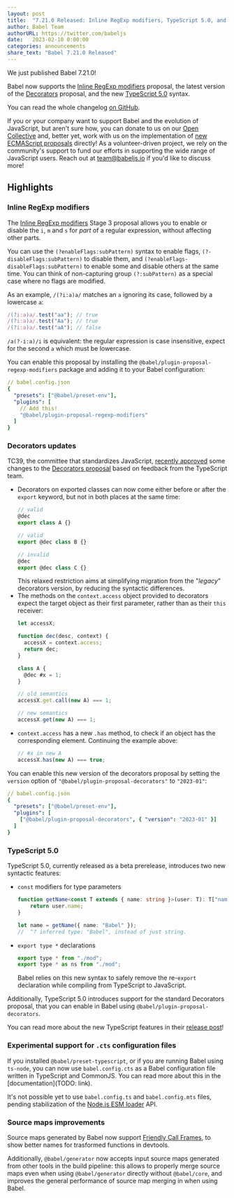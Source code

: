 ```yaml
---
layout: post
title:  "7.21.0 Released: Inline RegExp modifiers, TypeScript 5.0, and Decorators updates"
author: Babel Team
authorURL: https://twitter.com/babeljs
date:   2023-02-10 0:00:00
categories: announcements
share_text: "Babel 7.21.0 Released"
---
```


We just published Babel 7.21.0!

Babel now supports the [Inline RegExp modifiers](https://github.com/tc39/proposal-regexp-modifiers) proposal, the latest version of the [Decorators](https://github.com/tc39/proposal-decorators/) proposal, and the new [TypeScript 5.0](https://devblogs.microsoft.com/typescript/announcing-typescript-5-0/) syntax.

You can read the whole changelog [on GitHub](https://github.com/babel/babel/releases/tag/v7.21.0).

<!-- truncate -->

If you or your company want to support Babel and the evolution of JavaScript, but aren't sure how, you can donate to us on our [Open Collective](https://github.com/babel/babel?sponsor=1) and, better yet, work with us on the implementation of [new ECMAScript proposals](https://github.com/babel/proposals) directly! As a volunteer-driven project, we rely on the community's support to fund our efforts in supporting the wide range of JavaScript users. Reach out at [team@babeljs.io](mailto:team@babeljs.io) if you'd like to discuss more!

## Highlights

### Inline RegExp modifiers

The [Inline RegExp modifiers](https://github.com/tc39/proposal-regexp-modifiers) Stage 3 proposal allows you to enable or disable the `i`, `m` and `s` for _part_ of a regular expression, without affecting other parts.

You can use the `(?enableFlags:subPattern)` syntax to enable flags, `(?-disableFlags:subPattern)` to disable them, and `(?enableFlags-disableFlags:subPattern)` to enable some and disable others at the same time. You can think of non-capturing group `(?:subPattern)` as a special case where no flags are modified.

As an example, `/(?i:a)a/` matches an `a` ignoring its case, followed by a lowercase `a`:
```javascript
/(?i:a)a/.test("aa"); // true
/(?i:a)a/.test("Aa"); // true
/(?i:a)a/.test("aA"); // false
```

`/a(?-i:a)/i` is equivalent: the regular expression is case insensitive, expect for the second `a` which must be lowercase.

You can enable this proposal by installing the `@babel/plugin-proposal-regexp-modifiers` package and adding it to your Babel configuration:
```yaml
// babel.config.json
{
  "presets": ["@babel/preset-env"],
  "plugins": [
    // Add this!
    "@babel/plugin-proposal-regexp-modifiers"
  ]
}
```

### Decorators updates

TC39, the committee that standardizes JavaScript, [recently approved](https://github.com/babel/proposals/issues/86#issuecomment-1414202318) some changes to the [Decorators proposal](https://github.com/tc39/proposal-decorators/) based on feedback from the TypeScript team.
- Decorators on exported classes can now come either before or after the `export` keyword, but not in both places at the same time:
  ```javascript
  // valid
  @dec
  export class A {}

  // valid
  export @dec class B {}

  // invalid
  @dec
  export @dec class C {}
  ```
  This relaxed restriction aims at simplifying migration from the "_legacy_" decorators version, by reducing the syntactic differences.
- The methods on the `context.access` object provided to decorators expect the target object as their first parameter, rather than as their `this` receiver:
  ```javascript
  let accessX;

  function dec(desc, context) {
    accessX = context.access;
    return dec;
  }

  class A {
    @dec #x = 1;
  }

  // old semantics
  accessX.get.call(new A) === 1;

  // new semantics
  accessX.get(new A) === 1;
  ```
- `context.access` has a new `.has` method, to check if an object has the corresponding element. Continuing the example above:
  ```javascript
  // #x in new A
  accessX.has(new A) === true;
  ```

You can enable this new version of the decorators proposal by setting the `version` option of `"@babel/plugin-proposal-decorators"` to `"2023-01"`:

```yaml
// babel.config.json
{
  "presets": ["@babel/preset-env"],
  "plugins": [
    ["@babel/plugin-proposal-decorators", { "version": "2023-01" }]
  ]
}
```

### TypeScript 5.0

TypeScript 5.0, currently released as a beta prerelease, introduces two new syntactic features:
- `const` modifiers for type parameters
  ```typescript
  function getName<const T extends { name: string }>(user: T): T["name"] {
      return user.name;
  }

  let name = getName({ name: "Babel" });
  //  ^? inferred type: "Babel", instead of just string.
  ```
- `export type *` declarations
  ```javascript
  export type * from "./mod";
  export type * as ns from "./mod";
  ```
  Babel relies on this new syntax to safely remove the re-`export` declaration while compiling from TypeScript to JavaScript.

Additionally, TypeScript 5.0 introduces support for the standard Decorators proposal, that you can enable in Babel using `@babel/plugin-proposal-decorators`.

You can read more about the new TypeScript features in their [release post](https://devblogs.microsoft.com/typescript/announcing-typescript-5-0-beta/)!

### Experimental support for `.cts` configuration files

If you installed `@babel/preset-typescript`, or if you are running Babel using `ts-node`, you can now use `babel.config.cts` as a Babel configuration file written in TypeScript and CommonJS. You can read more about this in the [documentation](TODO: link).

It's not possible yet to use `babel.config.ts` and `babel.config.mts` files, pending stabilization of the [Node.js ESM loader](https://nodejs.org/api/esm.html#loaders) API.

### Source maps improvements

Source maps generated by Babel now support [Friendly Call Frames](https://developer.chrome.com/blog/devtools-modern-web-debugging/#friendly-call-frames), to show better names for trasformed functions in devtools.

Additionally, `@babel/generator` now accepts input source maps generated from other tools in the build pipeline: this allows to properly merge source maps even when using `@babel/generator` directly without `@babel/core`, and improves the general performance of source map merging in when using Babel.
